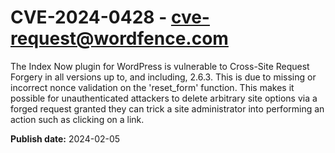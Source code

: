 # CVE-2024-0428 - cve-request@wordfence.com

The Index Now plugin for WordPress is vulnerable to Cross-Site Request Forgery in all versions up to, and including, 2.6.3. This is due to missing or incorrect nonce validation on the 'reset_form' function. This makes it possible for unauthenticated attackers to delete arbitrary site options via a forged request granted they can trick a site administrator into performing an action such as clicking on a link.

**Publish date:** 2024-02-05
